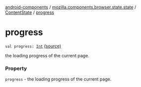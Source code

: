 [android-components](../../index.md) / [mozilla.components.browser.state.state](../index.md) / [ContentState](index.md) / [progress](./progress.md)

# progress

`val progress: `[`Int`](https://kotlinlang.org/api/latest/jvm/stdlib/kotlin/-int/index.html) [(source)](https://github.com/mozilla-mobile/android-components/blob/master/components/browser/state/src/main/java/mozilla/components/browser/state/state/ContentState.kt#L35)

the loading progress of the current page.

### Property

`progress` - the loading progress of the current page.